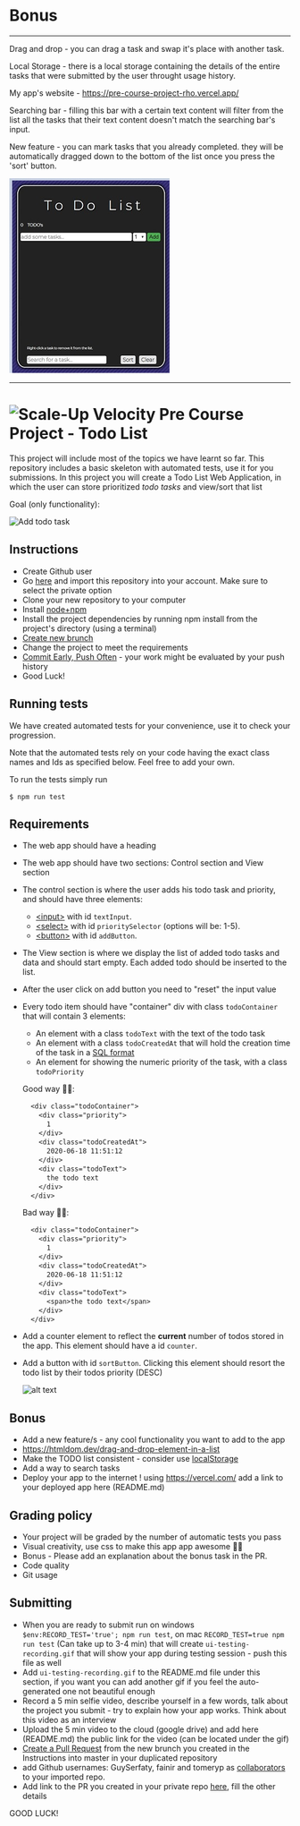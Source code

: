 

# Bonus
-----

Drag and drop - you can drag a task and swap it's place with another task.

Local Storage - there is a local storage containing the details of the entire tasks that were submitted by the user throught usage history.

My app's website - https://pre-course-project-rho.vercel.app/

Searching bar - filling this bar with a certain text content will filter from the list all the tasks that their text content doesn't match the searching bar's input.

New feature - you can mark tasks that you already completed. they will be automatically dragged down to the bottom of the list once you press the 'sort' button.


![Add todo task](./readme-files/Untitled.jpg)


-------------------------------








# ![Scale-Up Velocity](./readme-files/logo-main.png)   Pre Course Project - Todo List
This project will include most of the topics we have learnt so far.
This repository includes a basic skeleton with automated tests, use it for you submissions.
In this project you will create a Todo List Web Application, in which the user can store prioritized _todo tasks_ and view/sort that list


Goal (only functionality):

![Add todo task](./readme-files/basic-todo.gif)



## Instructions
 - Create Github user
 - Go [here](https://github.com/new/import) and import this repository into your account. Make sure to select the private option
 - Clone your new repository to your computer
 - Install [node+npm](https://nodejs.org/en/download/)
 - Install the project dependencies by running npm install from the project's directory (using a terminal)
 - [Create new brunch](https://docs.github.com/en/desktop/contributing-and-collaborating-using-github-desktop/managing-branches)
 - Change the project to meet the requirements
 - [Commit Early, Push Often](https://www.worklytics.co/commit-early-push-often/) - your work might be evaluated by your push history
 - Good Luck!



## Running tests
We have created automated tests for your convenience, use it to check your progression.

Note that the automated tests rely on your code having the exact class names and Ids as specified below.
Feel free to add your own.

To run the tests simply run
```
$ npm run test
```



## Requirements 
- The web app should have a heading
- The web app should have two sections: Control section and View section
- The control section is where the user adds his todo task and priority, and should have three elements:
  - [\<input\>](https://developer.mozilla.org/en-US/docs/Web/HTML/Element/input) with id `textInput`.
  - [\<select\>](https://developer.mozilla.org/en-US/docs/Web/HTML/Element/select) with id `prioritySelector` (options will be: 1-5).
  - [\<button\>](https://developer.mozilla.org/en-US/docs/Web/HTML/Element/button) with id `addButton`.
- The View section is where we display the list of added todo tasks and data and should start empty. Each added todo should be inserted to the list.
- After the user click on add button you need to "reset" the input value
- Every todo item should have "container" div with class `todoContainer` that will contain 3 elements:
  - An element with a class `todoText` with the text of the todo task
  - An element with a class `todoCreatedAt` that will hold the creation time of the task in a [SQL format](https://www.w3schools.com/sql/sql_dates.asp#:~:text=SQL%20Date%20Data%20Types&text=DATE%20%2D%20format%20YYYY%2DMM%2D,YEAR%20%2D%20format%20YYYY%20or%20YY)
  - An element for showing the numeric priority of the task, with a class `todoPriority`

  Good way 👍🏿:
  ```
    <div class="todoContainer">
      <div class="priority">
        1
      </div>
      <div class="todoCreatedAt">
        2020-06-18 11:51:12
      </div>
      <div class="todoText">
        the todo text
      </div>
    </div>
  ```

  Bad way 👎🏿:
  ```
    <div class="todoContainer">
      <div class="priority">
        1
      </div>
      <div class="todoCreatedAt">
        2020-06-18 11:51:12
      </div>
      <div class="todoText">
        <span>the todo text</span>
      </div>
    </div>
  ```
- Add a counter element to reflect the **current** number of todos stored in the app. This element should have a id `counter`.

- Add a button with id `sortButton`. Clicking this element should resort the todo list by their todos priority (DESC)

  ![alt text](./readme-files/todo-bonus.gif)



## Bonus
- Add a new feature/s - any cool functionality you want to add to the app
- https://htmldom.dev/drag-and-drop-element-in-a-list
- Make the TODO list consistent - consider use [localStorage](https://developer.mozilla.org/en-US/docs/Web/API/Window/localStorage)
- Add a way to search tasks
- Deploy your app to the internet ! using https://vercel.com/ add a link to your deployed app here (README.md)



## Grading policy
* Your project will be graded by the number of automatic tests you pass
* Visual creativity, use css to make this app app awesome 💅🏿
* Bonus - Please add an explanation about the bonus task in the PR.
* Code quality <!-- variable names, comments, function names? -->
* Git usage <!-- commit messages -->



## Submitting
 - When you are ready to submit run on windows `$env:RECORD_TEST='true'; npm run test`, on mac `RECORD_TEST=true npm run test` (Can take up to 3-4 min) that will create `ui-testing-recording.gif` that will show your app during testing session - push this file as well
 - Add `ui-testing-recording.gif` to the README.md file under this section, if you want you can add another gif if you feel the auto-generated one not beautiful enough
 - Record a 5 min selfie video, describe yourself in a few words, talk about the project you submit - try to explain how your app works. Think about this video as an interview
 - Upload the 5 min video to the cloud (google drive) and add here (README.md) the public link for the video (can be located under the gif)
 - [Create a Pull Request](https://docs.github.com/en/github/collaborating-with-issues-and-pull-requests/creating-a-pull-request) from the new brunch you created in the Instructions into master in your duplicated repository
 - add Github usernames: GuySerfaty, fainir and tomeryp as [collaborators](https://docs.github.com/en/github/setting-up-and-managing-your-github-user-account/inviting-collaborators-to-a-personal-repository) to your imported repo.
 - Add link to the PR you created in your private repo [here](https://docs.google.com/spreadsheets/d/1P9_YDGqIqmV10fvTmIXc_AGV0_ycI2aBFo2h5zprUMI/edit#gid=1903529310), fill the other details

 GOOD LUCK!
